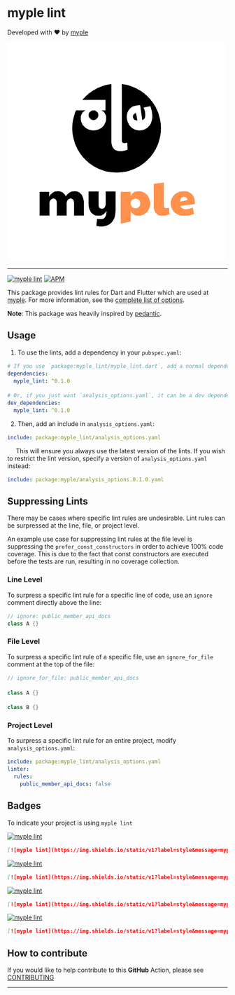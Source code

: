 # myple lint

Developed with ❤️ by [myple](https://myple.io)

[![myple](https://raw.githubusercontent.com/myple/material/main/logos/logo.png)](https://myple.io)

---

[![myple lint](https://img.shields.io/static/v1?label=style&message=myple&color=blue&style=for-the-badge)](https://pub.dev/publishers/myple.io/packages)
[![APM](https://img.shields.io/apm/l/lint?style=for-the-badge)](https://github.com/myple/lint/blob/main/LICENSE)

This package provides lint rules for Dart and Flutter which are used at [myple](https://myple.io). For more information, see the [complete list of options](https://github.com/myple/lint/blob/main/analysis_options.yaml).

**Note**: This package was heavily inspired by [pedantic](https://github.com/dart-lang/pedantic).

## Usage

1. To use the lints, add a dependency in your `pubspec.yaml`:

```yaml
# If you use `package:myple_lint/myple_lint.dart`, add a normal dependency.
dependencies:
  myple_lint: ^0.1.0

# Or, if you just want `analysis_options.yaml`, it can be a dev dependency.
dev_dependencies:
  myple_lint: ^0.1.0
```

2. Then, add an include in `analysis_options.yaml`:

```yaml
include: package:myple_lint/analysis_options.yaml
```

&nbsp;&nbsp;&nbsp;&nbsp; This will ensure you always use the latest version of the lints. If you wish to restrict the lint version, specify a version of `analysis_options.yaml` instead:

```yaml
include: package:myple/analysis_options.0.1.0.yaml
```

## Suppressing Lints

There may be cases where specific lint rules are undesirable. Lint rules can be surpressed at the line, file, or project level.

An example use case for suppressing lint rules at the file level is suppressing the `prefer_const_constructors` in order to achieve 100% code coverage. This is due to the fact that const constructors are executed before the tests are run, resulting in no coverage collection.

### Line Level

To surpress a specific lint rule for a specific line of code, use an `ignore` comment directly above the line:

```dart
// ignore: public_member_api_docs
class A {}
```

### File Level

To surpress a specific lint rule of a specific file, use an `ignore_for_file` comment at the top of the file:

```dart
// ignore_for_file: public_member_api_docs

class A {}

class B {}
```

### Project Level

To surpress a specific lint rule for an entire project, modify `analysis_options.yaml`:

```yaml
include: package:myple_lint/analysis_options.yaml
linter:
  rules:
    public_member_api_docs: false
```

## Badges

To indicate your project is using `myple lint`

[![myple lint](https://img.shields.io/static/v1?label=style&message=myple&color=blue&style=for-the-badge)](https://pub.dev/publishers/myple.io/packages)

```md
[![myple lint](https://img.shields.io/static/v1?label=style&message=myple&color=blue&style=for-the-badge)](https://pub.dev/publishers/myple.io/packages)
```

[![myple lint](https://img.shields.io/static/v1?label=style&message=myple&color=blue&style=flat-square)](https://pub.dev/publishers/myple.io/packages)

```md
[![myple lint](https://img.shields.io/static/v1?label=style&message=myple&color=blue&style=flat-square)](https://pub.dev/publishers/myple.io/packages)
```

[![myple lint](https://img.shields.io/static/v1?label=style&message=myple&color=blue&style=flat)](https://pub.dev/publishers/myple.io/packages)

```md
[![myple lint](https://img.shields.io/static/v1?label=style&message=myple&color=blue&style=flat)](https://pub.dev/publishers/myple.io/packages)
```

[![myple lint](https://img.shields.io/static/v1?label=style&message=myple&color=blue&style=plastic)](https://pub.dev/publishers/myple.io/packages)

```md
[![myple lint](https://img.shields.io/static/v1?label=style&message=myple&color=blue&style=plastic)](https://pub.dev/publishers/myple.io/packages)
```

## How to contribute

If you would like to help contribute to this **GitHub** Action, please see [CONTRIBUTING](https://github.com/myple/lint/blob/main/.github/CONTRIBUTING.md)

---

